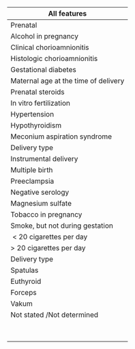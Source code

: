 | All features                         |
| ------------------------------------ |
| Prenatal                             | Perinatal | Comorbidities |
| Alcohol in pregnancy                 | Yes/No | Apgar score 1 | 1-10 | Invasive candidiasis | Yes/No |
| Clinical chorioamnionitis            | Yes/No | Apgar score 5 | 1-10 | Postnatal corticosteroids | Yes/No |
| Histologic chorioamnionitis          | Yes/No | Air mask nose and mouth | Yes/No | Bronchopulmonary dysplasia | Yes/No |
| Gestational diabetes                 | Yes/No | Nasal continuous positive airway pressure | Yes/No | Days of nasal continuous positive airway pressure | Integer |
| Maternal age at the time of delivery | Integer | Gestational age at time of birth | Float | Days oxygen | Integer |
| Prenatal steroids                    | Nº dosis: 1/2/3 | Clinical Risk Index for Babies | 0-24 | Days high flow oxygen therapy | Integer |
| In vitro fertilization               | Yes/No | Intubation | Yes/No | Days controlled mechanical ventilation | Integer |
| Hypertension                         | Yes/No | Cardiac massage | Yes/No | Days intermittent positive pressure ventilation | Integer |
| Hypothyroidism                       | Yes/No | Order in delivery | Integer | Dosis surfactant | No/1/2/More than 2 |
| Meconium aspiration syndrome         | Yes/No | Low amniotic fluid volume | Yes/No | Patent ductus arteriosus | No |
| Delivery type                        | Vaginal/C-section | Head circumference at birth | Float | Yes, no impact |
| Instrumental delivery                | Yes/No | Size in gestational age | Small for gestational age | Yes, with impact |
| Multiple birth                       | Yes/No | Normal for gestational age | Hyaline membrane disease | Yes/No |
| Preeclampsia                         | Yes/No | Birth weight | Float | Pulmonary interstitial emphysema | Yes/No |
| Negative serology                    | Yes/No | Cardiopulmonary resuscitation | No | Necrotizing enterocolitis | Yes/No |
| Magnesium sulfate                    | Yes/No | Continuous positive airway pressure | Pulmonary hemorrhage | Yes/No |
| Tobacco in pregnancy                 | No smoke | Intermittent positive-pressure ventilation + CPAP | Nasal intermittent positive pressure ventilation | Yes/No |
| Smoke, but not during gestation      | Intubation | Management of enterocolitis | Conservative |
|  < 20 cigarettes per day             | Adrenaline | Peritoneal drainage |
| \> 20 cigarettes per day             | Resuscitation | Yes/No | Laparotomy |
| Delivery type                        | C-section | Sex | Men/Women | Pneumothorax | Yes/No |
| Spatulas                             |  |  | Number of positive cultures | Integer |
| Euthyroid                            |  |  | Enterocolitis | Yes/No |
| Forceps                              |  |  | Ductus arteriosus | Yes/No |
| Vakum                                |  |  | Retinopathy | Yes/No |
| Not stated /Not determined           |  |  | Early sepsis | Yes/No |
|                                      |  |  |  | Late sepsis | Yes/No |
|                                      |  |  |  | Days of respiratory support | Integer |
|                                      |  |  |  | Surfactant | Yes/No |
|                                      |  |  |  | Minimally invasive surfactant | Yes/No |
|                                      |  |  |  | Type corticoid | Dexamethasone |
|                                      |  |  |  | Hydrocortisone |
|                                      |  |  |  | Controlled mechanical ventilation | Yes/No |
|                                      |  |  |  | Days non-invasive ventilation | Integer |
